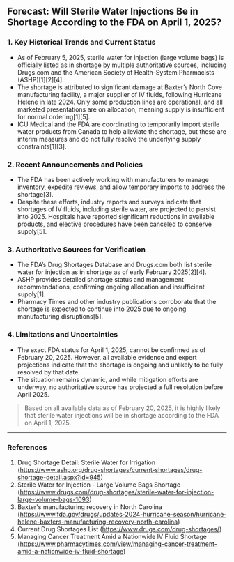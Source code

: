 ## Forecast: Will Sterile Water Injections Be in Shortage According to the FDA on April 1, 2025?

### 1. Key Historical Trends and Current Status

- As of February 5, 2025, sterile water for injection (large volume bags) is officially listed as in shortage by multiple authoritative sources, including Drugs.com and the American Society of Health-System Pharmacists (ASHP)[1][2][4].
- The shortage is attributed to significant damage at Baxter’s North Cove manufacturing facility, a major supplier of IV fluids, following Hurricane Helene in late 2024. Only some production lines are operational, and all marketed presentations are on allocation, meaning supply is insufficient for normal ordering[1][5].
- ICU Medical and the FDA are coordinating to temporarily import sterile water products from Canada to help alleviate the shortage, but these are interim measures and do not fully resolve the underlying supply constraints[1][3].

### 2. Recent Announcements and Policies

- The FDA has been actively working with manufacturers to manage inventory, expedite reviews, and allow temporary imports to address the shortage[3].
- Despite these efforts, industry reports and surveys indicate that shortages of IV fluids, including sterile water, are projected to persist into 2025. Hospitals have reported significant reductions in available products, and elective procedures have been canceled to conserve supply[5].

### 3. Authoritative Sources for Verification

- The FDA’s Drug Shortages Database and Drugs.com both list sterile water for injection as in shortage as of early February 2025[2][4].
- ASHP provides detailed shortage status and management recommendations, confirming ongoing allocation and insufficient supply[1].
- Pharmacy Times and other industry publications corroborate that the shortage is expected to continue into 2025 due to ongoing manufacturing disruptions[5].

### 4. Limitations and Uncertainties

- The exact FDA status for April 1, 2025, cannot be confirmed as of February 20, 2025. However, all available evidence and expert projections indicate that the shortage is ongoing and unlikely to be fully resolved by that date.
- The situation remains dynamic, and while mitigation efforts are underway, no authoritative source has projected a full resolution before April 2025.

> Based on all available data as of February 20, 2025, it is highly likely that sterile water injections will be in shortage according to the FDA on April 1, 2025.

---

### References

1. Drug Shortage Detail: Sterile Water for Irrigation (https://www.ashp.org/drug-shortages/current-shortages/drug-shortage-detail.aspx?id=945)
2. Sterile Water for Injection - Large Volume Bags Shortage (https://www.drugs.com/drug-shortages/sterile-water-for-injection-large-volume-bags-1093)
3. Baxter's manufacturing recovery in North Carolina (https://www.fda.gov/drugs/updates-2024-hurricane-season/hurricane-helene-baxters-manufacturing-recovery-north-carolina)
4. Current Drug Shortages List (https://www.drugs.com/drug-shortages/)
5. Managing Cancer Treatment Amid a Nationwide IV Fluid Shortage (https://www.pharmacytimes.com/view/managing-cancer-treatment-amid-a-nationwide-iv-fluid-shortage)